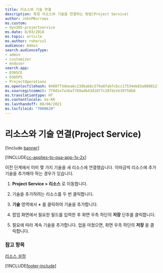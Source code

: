 ```yaml
---
title: 리소스와 기술 연결
description: 특정 리소스와 기술을 연결하는 방법(Project Service)
author: JohnPBurrows
ms.custom:
- dyn365-projectservice
ms.date: 8/03/2018
ms.topic: article
ms.author: ruhercul
audience: Admin
search.audienceType:
- admin
- customizer
- enduser
search.app:
- D365CE
- D365PS
- ProjectOperations
ms.openlocfilehash: 0488773deea6c23dbab6c579a07ab7cbcc17534eb83a8888121160865cfd2706
ms.sourcegitcommit: 7f8d1e7a16af769adb43d1877c28fdce53975db8
ms.translationtype: HT
ms.contentlocale: ko-KR
ms.lasthandoff: 08/06/2021
ms.locfileid: "7000629"
---
```

# <a name="associate-skills-with-resources-project-service"></a>리소스와 기술 연결(Project Service)

[!include [banner](../includes/psa-now-project-operations.md)]

[!INCLUDE[cc-applies-to-psa-app-1x-2x](../includes/cc-applies-to-psa-app-1x-2x.md)]

이전 단계에서 이미 몇 가지 기술을 새 리소스에 연결했습니다. 이따금씩 리소스에 추가 기술을 추가해야 하는 경우가 있습니다.  
  
1.  **Project Service > 리소스** 로 이동합니다.  
  
2.  기술을 추가하려는 리소스를 두 번 클릭합니다.  
  
3.  **기술** 영역에서 **+** 를 클릭하여 기술을 추가합니다.  
  
4.  팝업 화면에서 필요한 필드를 입력한 후 화면 우측 하단의 **저장** 단추를 클릭합니다.  
  
5.  필요에 따라 계속 기술을 추가합니다. 업을 마쳤으면, 화면 우측 하단의 **저장** 을 클릭합니다.  
  
### <a name="see-also"></a>참고 항목  
 [리소스 설정](../psa/set-up-resources.md)


[!INCLUDE[footer-include](../includes/footer-banner.md)]